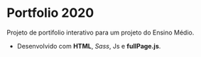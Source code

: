 # Portfolio 2020

Projeto de portifolio interativo para um projeto do Ensino Médio.
- Desenvolvido com **HTML**, *Sass*, Js e **fullPage.js**.
